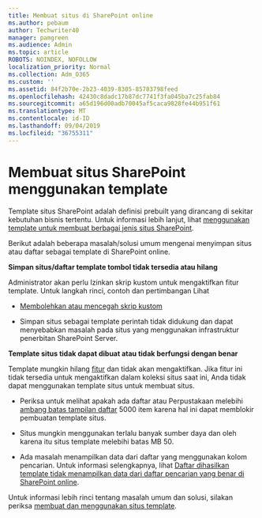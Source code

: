 ```yaml
---
title: Membuat situs di SharePoint online
ms.author: pebaum
author: Techwriter40
manager: pamgreen
ms.audience: Admin
ms.topic: article
ROBOTS: NOINDEX, NOFOLLOW
localization_priority: Normal
ms.collection: Adm_O365
ms.custom: ''
ms.assetid: 84f2b70e-2b23-4039-8305-85783798feed
ms.openlocfilehash: 42430c8dadc17b87dc7741f3fa045ba7c25fab84
ms.sourcegitcommit: a65d196d00adb70045af5caca9828fe44b951f61
ms.translationtype: MT
ms.contentlocale: id-ID
ms.lasthandoff: 09/04/2019
ms.locfileid: "36755311"
---
```

# <a name="create-sharepoint-sites-using-templates"></a>Membuat situs SharePoint menggunakan template

Template situs SharePoint adalah definisi prebuilt yang dirancang di sekitar kebutuhan bisnis tertentu. Untuk informasi lebih lanjut, lihat [menggunakan template untuk membuat berbagai jenis situs SharePoint](https://support.office.com/article/using-templates-to-create-different-kinds-of-sharepoint-sites-449eccec-ff99-4cf3-b62e-dcfee37e8da4).

Berikut adalah beberapa masalah/solusi umum mengenai menyimpan situs atau daftar sebagai template di SharePoint online. 

**Simpan situs/daftar template tombol tidak tersedia atau hilang**

Administrator akan perlu Izinkan skrip kustom untuk mengaktifkan fitur template. Untuk langkah rinci, contoh dan pertimbangan Lihat 

- [Membolehkan atau mencegah skrip kustom](https://docs.microsoft.com/sharepoint/allow-or-prevent-custom-script)

- Simpan situs sebagai template perintah tidak didukung dan dapat menyebabkan masalah pada situs yang menggunakan infrastruktur penerbitan SharePoint Server.

**Template situs tidak dapat dibuat atau tidak berfungsi dengan benar**

Template mungkin hilang [fitur](https://social.technet.microsoft.com/wiki/contents/articles/14423.sharepoint-2013-existing-features-guid.aspx) dan tidak akan mengaktifkan. Jika fitur ini tidak tersedia untuk mengaktifkan dalam koleksi situs saat ini, Anda tidak dapat menggunakan template situs untuk membuat situs.

- Periksa untuk melihat apakah ada daftar atau Perpustakaan melebihi [ambang batas tampilan daftar](https://support.office.com/article/Manage-large-lists-and-libraries-in-SharePoint-B8588DAE-9387-48C2-9248-C24122F07C59) 5000 item karena hal ini dapat memblokir pembuatan template situs.

- Situs mungkin menggunakan terlalu banyak sumber daya dan oleh karena itu situs template melebihi batas MB 50.


- Ada masalah menampilkan data dari daftar yang menggunakan kolom pencarian. Untuk informasi selengkapnya, lihat [Daftar dihasilkan template tidak menampilkan data dari daftar pencarian yang benar di SharePoint online](https://docs.microsoft.com/sharepoint/support/lists-and-libraries/template-generated-list-incorrect-data).

Untuk informasi lebih rinci tentang masalah umum dan solusi, silakan periksa [membuat dan menggunakan situs template](https://support.office.com/article/Create-and-use-site-templates-60371B0F-00E0-4C49-A844-34759EBDD989).




